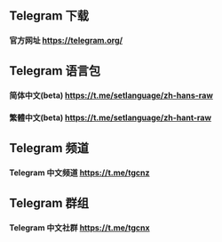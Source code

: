 ## Telegram 下载

#### 官方网址 https://telegram.org/

## Telegram 语言包

#### 简体中文(beta) https://t.me/setlanguage/zh-hans-raw

#### 繁體中文(beta) https://t.me/setlanguage/zh-hant-raw

## Telegram 频道

#### Telegram 中文频道 https://t.me/tgcnz

## Telegram 群组

#### Telegram 中文社群 https://t.me/tgcnx
